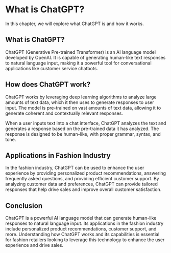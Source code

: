 What is ChatGPT?
==================================================

In this chapter, we will explore what ChatGPT is and how it works.

What is ChatGPT?
----------------

ChatGPT (Generative Pre-trained Transformer) is an AI language model developed by OpenAI. It is capable of generating human-like text responses to natural language input, making it a powerful tool for conversational applications like customer service chatbots.

How does ChatGPT work?
----------------------

ChatGPT works by leveraging deep learning algorithms to analyze large amounts of text data, which it then uses to generate responses to user input. The model is pre-trained on vast amounts of text data, allowing it to generate coherent and contextually relevant responses.

When a user inputs text into a chat interface, ChatGPT analyzes the text and generates a response based on the pre-trained data it has analyzed. The response is designed to be human-like, with proper grammar, syntax, and tone.

Applications in Fashion Industry
--------------------------------

In the fashion industry, ChatGPT can be used to enhance the user experience by providing personalized product recommendations, answering frequently asked questions, and providing efficient customer support. By analyzing customer data and preferences, ChatGPT can provide tailored responses that help drive sales and improve overall customer satisfaction.

Conclusion
----------

ChatGPT is a powerful AI language model that can generate human-like responses to natural language input. Its applications in the fashion industry include personalized product recommendations, customer support, and more. Understanding how ChatGPT works and its capabilities is essential for fashion retailers looking to leverage this technology to enhance the user experience and drive sales.
